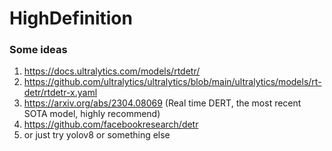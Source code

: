 # HighDefinition


### Some ideas

1. https://docs.ultralytics.com/models/rtdetr/
2. https://github.com/ultralytics/ultralytics/blob/main/ultralytics/models/rt-detr/rtdetr-x.yaml
3. https://arxiv.org/abs/2304.08069 (Real time DERT, the most recent SOTA model, highly recommend)
4. https://github.com/facebookresearch/detr
5. or just try yolov8 or something else